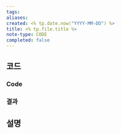 ```yaml
---
tags:
aliases: 
created: <% tp.date.now("YYYY-MM-DD") %>
title: <% tp.file.title %>
note-type: CODE
completed: false
---
```


## 코드

### Code

### 결과

## 설명